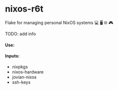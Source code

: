 # nixos-r6t
Flake for managing personal NixOS systems 💻 🖥️ 🌐 🎮

TODO: add info
#### Use:

#### Inputs:
- nixpkgs
- nixos-hardware
- jovian-nixos
- ssh-keys